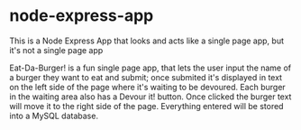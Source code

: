 # node-express-app
This is a Node Express App that looks and acts like a single page app, but it's not a single page app

Eat-Da-Burger! is a fun single page app, that lets the user input the name of a burger they want to eat and submit; once submited it's displayed in text on the left side of the page where it's waiting to be devoured. Each burger in the waiting area also has a Devour it! button. Once clicked the burger text will move it to the right side of the page. Everything entered will be stored into a MySQL database.